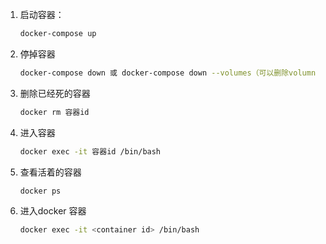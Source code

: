 1. 启动容器：

   ``` bash
   docker-compose up 
   ```

2. 停掉容器

   ```sh
   docker-compose down 或 docker-compose down --volumes（可以删除volumn 中的缓存）
   ```

3. 删除已经死的容器

   ```sh
   docker rm 容器id
   ```

4. 进入容器

   ```sh
   docker exec -it 容器id /bin/bash
   ```

   

5. 查看活着的容器

   ```
   docker ps
   ```

6. 进入docker 容器

   ```bash
   docker exec -it <container id> /bin/bash
   ```

   

   

